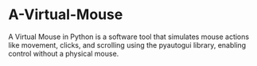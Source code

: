 # A-Virtual-Mouse
A Virtual Mouse in Python is a software tool that simulates mouse actions like movement, clicks, and scrolling using the pyautogui library, enabling control without a physical mouse.
